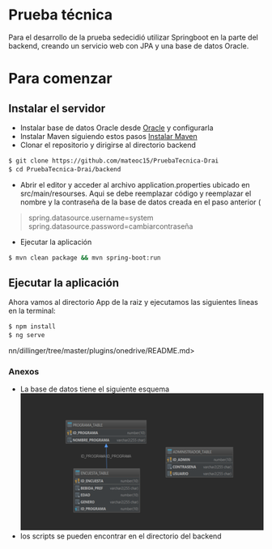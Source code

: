 # Prueba técnica

Para el desarrollo de la prueba sedecidió utilizar Springboot en la parte del backend, creando un servicio web con JPA y una base de datos Oracle.

# Para comenzar
## Instalar el servidor
 - Instalar base de datos Oracle desde [Oracle] y configurarla
 - Instalar Maven siguiendo estos pasos [Instalar Maven]
 - Clonar el repositorio y dirigirse al directorio backend
 ```sh
$ git clone https://github.com/mateoc15/PruebaTecnica-Drai
$ cd PruebaTecnica-Drai/backend
```
 - Abrir el editor y acceder al archivo application.properties ubicado en src/main/resourses. Aqui se debe reemplazar código y reemplazar el nombre y la contraseña de la base de datos creada en el paso anterior  (
> spring.datasource.username=system
>spring.datasource.password=cambiarcontraseña

- Ejecutar la aplicación
 ```sh
$ mvn clean package && mvn spring-boot:run
```

## Ejecutar la aplicación
Ahora vamos al directorio App de la raiz y ejecutamos las siguientes lineas en la terminal:
 ```sh
$ npm install
$ ng serve
```
   [Oracle]: <https://www.oracle.com/technetwork/database/database-technologies/express-edition/downloads/index.html>
   [Instalar Maven]: <https://www.mkyong.com/maven/how-to-install-maven-in-windows/>
   nn/dillinger/tree/master/plugins/onedrive/README.md>


### Anexos
- La base de datos tiene el siguiente esquema
![enter image description here](https://raw.githubusercontent.com/mateoc15/PruebaTecnica-Drai/master/img/1.png)
- los scripts se pueden encontrar en el directorio del backend
